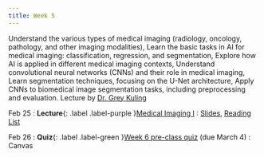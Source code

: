 ```yaml
---
title: Week 5
---
```


Understand the various types of medical imaging (radiology, oncology, pathology, and other imaging modalities), Learn the basic tasks in AI for medical imaging: classification, regression, and segmentation, Explore how AI is applied in different medical imaging contexts, Understand convolutional neural networks (CNNs) and their role in medical imaging, Learn segmentation techniques, focusing on the U-Net architecture, Apply CNNs to biomedical image segmentation tasks, including preprocessing and evaluation. Lecture by [Dr. Grey Kuling](https://dbmi.hms.harvard.edu/people/grey-kuling)

Feb 25
: **Lecture**{: .label .label-purple }[Medical Imaging I](lectures/week05)
  : [Slides](#), [Reading List](lectures/week05)

Feb 26
: **Quiz**{: .label .label-green }[Week 6 pre-class quiz](#) (due March 4)
  : Canvas